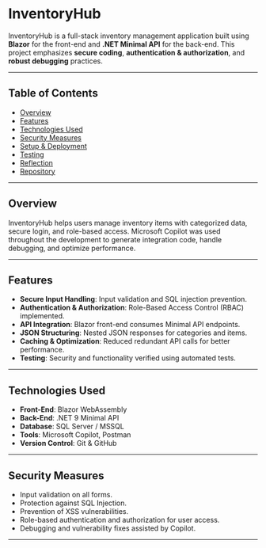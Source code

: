 # InventoryHub

InventoryHub is a full-stack inventory management application built using **Blazor** for the front-end and **.NET Minimal API** for the back-end. This project emphasizes **secure coding**, **authentication & authorization**, and **robust debugging** practices.

---

## Table of Contents
- [Overview](#overview)
- [Features](#features)
- [Technologies Used](#technologies-used)
- [Security Measures](#security-measures)
- [Setup & Deployment](#setup--deployment)
- [Testing](#testing)
- [Reflection](#reflection)
- [Repository](#repository)

---

## Overview
InventoryHub helps users manage inventory items with categorized data, secure login, and role-based access. Microsoft Copilot was used throughout the development to generate integration code, handle debugging, and optimize performance.

---

## Features
- **Secure Input Handling**: Input validation and SQL injection prevention.
- **Authentication & Authorization**: Role-Based Access Control (RBAC) implemented.
- **API Integration**: Blazor front-end consumes Minimal API endpoints.
- **JSON Structuring**: Nested JSON responses for categories and items.
- **Caching & Optimization**: Reduced redundant API calls for better performance.
- **Testing**: Security and functionality verified using automated tests.

---

## Technologies Used
- **Front-End**: Blazor WebAssembly  
- **Back-End**: .NET 9 Minimal API  
- **Database**: SQL Server / MSSQL  
- **Tools**: Microsoft Copilot, Postman  
- **Version Control**: Git & GitHub  

---

## Security Measures
- Input validation on all forms.
- Protection against SQL Injection.
- Prevention of XSS vulnerabilities.
- Role-based authentication and authorization for user access.
- Debugging and vulnerability fixes assisted by Copilot.

---